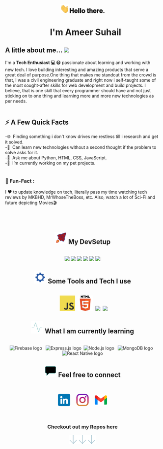 <!-- <br><br><div align="center">
	<br>
		<img src="assets/githeader.svg" width="600px">
	<br>
</div><br><br> -->

<div align="center">
<h2><img src="Hi.gif" width="30">𝐇𝐞𝐥𝐥𝐨 𝐭𝐡𝐞𝐫𝐞.</h2>
<h1> &nbsp;&nbsp;&nbsp;I'm Ameer Suhail </h1>
</div>

## A little about me... <img src="https://media.giphy.com/media/VgCDAzcKvsR6OM0uWg/giphy.gif" width="50">

I'm a **Tech Enthusiast 💻 😃** passionate about learning and working with new tech. I love building interesting and amazing products that serve a great deal of purpose.One thing that makes me standout from the crowd is that, I was a civil engineering graduate and right now i self-taught some of the most sought-after skills for web development and build projects. I believe, that is one skill that every programmer should have and not just sticking on to one thing and learning more and more new technologies as per needs.<br/><br/>

## ⚡️ A Few Quick Facts

-🌐&nbsp;&nbsp;Finding something i don't know drives me restless till i research and get it solved.<br>
-📖&nbsp;&nbsp;Can learn new technologies without a second thought if the problem to solve asks for it.<br>
-💬&nbsp;&nbsp;Ask me about Python, HTML, CSS, JavaScript.<br/>
-🔭&nbsp;&nbsp;I’m currently working on my pet projects.<br/><br/>

<h3>🎉  Fun-Fact :</h3> I ❤️ to update knowledge on tech, literally pass my time watching tech reviews by MKBHD, MrWhoseTheBoss, etc. Also, watch a lot of Sci-Fi and future depicting Movies🎬<br><br><br>

<br>
<div align="center">
<h2><img src="assets/rocket.svg" width="40px"> My DevSetup</h2><br>
<img height="30" src="https://img.shields.io/badge/Legion-555555.svg?&style=flat-square&logo=Lenovo&logoColor=E2231A"> <img height="30" src="https://img.shields.io/badge/Windows-555555.svg?&style=flat-square&logo=windows&logoColor=0078D6"> <img height="30" src="https://img.shields.io/badge/Chrome-555555.svg?&style=flat-square&logo=google-chrome&logoColor=FABC0C"> <img height="30" src="https://img.shields.io/badge/VS Code-555555?style=flat-square&logo=visual-studio-code&logoColor=007ACC"> <img height="30" src="https://img.shields.io/badge/Terminal-555555.svg?&style=flat-square&logo=powershell&logoColor=white"> <img height="30" src="https://img.shields.io/badge/Spotify-555555.svg?&style=flat-square&logo=spotify&logoColor=1ED760">

<!-- <img height="50" src="https://avatars0.githubusercontent.com/u/1525981?s=200&v=4"> -->
<h2><img src="assets/tools.svg" width="40px"> Some Tools and Tech I use</h2><br>
<a href="https://www.flaticon.com/free-icons/python" title="python icons"></a>&nbsp;
<code><img height="50" src="https://raw.githubusercontent.com/github/explore/80688e429a7d4ef2fca1e82350fe8e3517d3494d/topics/javascript/javascript.png"></code>&nbsp;
<code><img height="50" src="https://raw.githubusercontent.com/github/explore/80688e429a7d4ef2fca1e82350fe8e3517d3494d/topics/html/html.png"></code>&nbsp;
<code><img height="50" src="https://avatars1.githubusercontent.com/u/1517864?s=200&v=4"></code>&nbsp;
<code><img height="50" src="https://avatars1.githubusercontent.com/u/2918581?s=200&v=4"></code><br>

<h2><img src="assets/pulse.svg" width="40px"> What I am currently learning </h2><br>

<img src="https://img.shields.io/badge/Firebase-282C34?logo=firebase&logoColor=FFCA28" alt="Firebase logo" title="Firebase" height="25"/>
&nbsp;
<img src="https://img.shields.io/badge/Express-282C34?logo=express&logoColor=FFFFFF" alt="Express.js logo" title="Express.js" height="25"/>
&nbsp;<img src="https://img.shields.io/badge/Node.js-282C34?logo=node.js&logoColor=339933" alt="Node.js logo" title="Node.js" height="25"/>
&nbsp;
<img src="https://img.shields.io/badge/MongoDB-282C34?logo=mongodb&logoColor=47A248" alt="MongoDB logo" title="MongoDB" height="25"/>
&nbsp;
<img src="https://img.shields.io/badge/React Native-282C34?logo=react&logoColor=61DAFB" alt="React Native logo" title="React Native" height="25" />
</div>

<h2 align="center"><img src="assets/connectme.svg" width="40px"> Feel free to connect</h2><br>

<p align="center">
  <a href="https://www.linkedin.com/in/k-ameer-suhail-aba0b8216/"><img alt="linkedin" title="linkedin" height="40" width="40" src="connect-icons/linkedin.png"></a>&nbsp;&nbsp;&nbsp;&nbsp;
  <a href="https://www.instagram.com/amxxrsuhail/?next=%2F"><img alt="LinkedIn" title="instagram" height="40" width="40" src="connect-icons/instagram.png"></a>&nbsp;&nbsp;&nbsp;&nbsp;
  <a href="mailto: kameer41099@gmail.com"><img alt="gmail" title="gmail" height="40" width="40" src="connect-icons/gmail.png"></a>
</p>
<br>

<div align="center">
<h3><b>Checkout out my Repos here<b></h3>
<img src="assets/arrow1.svg" width="30px"><img src="assets/arrow1.svg" width="30px"><img src="assets/arrow1.svg" width="30px">
</div>
